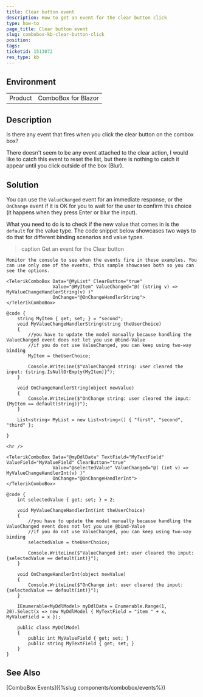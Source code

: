 ```yaml
---
title: Clear button event
description: How to get an event for the clear button click
type: how-to
page_title: Clear button event
slug: combobox-kb-clear-button-click
position: 
tags: 
ticketid: 1513072
res_type: kb
---
```


## Environment
<table>
	<tbody>
		<tr>
			<td>Product</td>
			<td>ComboBox for Blazor</td>
		</tr>
	</tbody>
</table>


## Description
Is there any event that fires when you click the clear button on the combox box?

There doesn't seem to be any event attached to the clear action, I would like to catch this event to reset the list, but there is nothing to catch it appear until you click outside of the box (Blur).

## Solution
You can use the `ValueChanged` event for an immediate response, or the `OnChange` event if it is OK for you to wait for the user to confirm this choice (it happens when they press Enter or blur the input).

What you need to do is to check if the new value that comes in is the `default` for the value type. The code snippet below showcases two ways to do that for different binding scenarios and value types.

>caption Get an event for the Clear button

````CSHTML
Monitor the console to see when the events fire in these examples. You can use only one of the events, this sample showcases both so you can see the options.

<TelerikComboBox Data="@MyList" ClearButton="true"
                 Value="@MyItem" ValueChanged="@( (string v) => MyValueChangeHandlerString(v) )"
                 OnChange="@OnChangeHandlerString">
</TelerikComboBox>

@code {
    string MyItem { get; set; } = "second";
    void MyValueChangeHandlerString(string theUserChoice)
    {
        //you have to update the model manually because handling the ValueChanged event does not let you use @bind-Value
        //if you do not use ValueChanged, you can keep using two-way binding
        MyItem = theUserChoice;

        Console.WriteLine($"ValueChanged string: user cleared the input: {string.IsNullOrEmpty(MyItem)}");
    }

    void OnChangeHandlerString(object newValue)
    {
        Console.WriteLine($"OnChange string: user cleared the input: {MyItem == default(string)}");
    }

    List<string> MyList = new List<string>() { "first", "second", "third" };

}

<hr />

<TelerikComboBox Data="@myDdlData" TextField="MyTextField" ValueField="MyValueField" ClearButton="true"
                 Value="@selectedValue" ValueChanged="@( (int v) => MyValueChangeHandlerInt(v) )"
                 OnChange="@OnChangeHandlerInt">
</TelerikComboBox>

@code {
    int selectedValue { get; set; } = 2;

    void MyValueChangeHandlerInt(int theUserChoice)
    {
        //you have to update the model manually because handling the ValueChanged event does not let you use @bind-Value
        //if you do not use ValueChanged, you can keep using two-way binding
        selectedValue = theUserChoice;

        Console.WriteLine($"ValueChanged int: user cleared the input: {selectedValue == default(int)}");
    }

    void OnChangeHandlerInt(object newValue)
    {
        Console.WriteLine($"OnChange int: user cleared the input: {selectedValue == default(int)}");
    }

    IEnumerable<MyDdlModel> myDdlData = Enumerable.Range(1, 20).Select(x => new MyDdlModel { MyTextField = "item " + x, MyValueField = x });

    public class MyDdlModel
    {
        public int MyValueField { get; set; }
        public string MyTextField { get; set; }
    }
}
````

## See Also
[ComboBox Events]({%slug components/combobox/events%})
